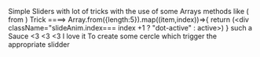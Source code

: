 Simple Sliders with lot of tricks with the use of some Arrays methods like ( from ) 
Trick ====> Array.from({length:5}).map((item,index))=>{ return (<div className="slideAnim.index=== index +1 ? "dot-active" : active></div>) } such a Sauce <3 <3 <3 I love it 
To create some cercle which trigger the appropriate slidder 
